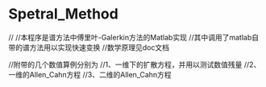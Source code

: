 # Spetral_Method

//
//本程序是谱方法中傅里叶-Galerkin方法的Matlab实现
//其中调用了matlab自带的谱方法用以实现快速变换
//数学原理见doc文档

//附带的几个数值算例分别为
//1、一维下的扩散方程，并用以测试数值残量
//2、一维的Allen_Cahn方程
//3、二维的Allen_Cahn方程

